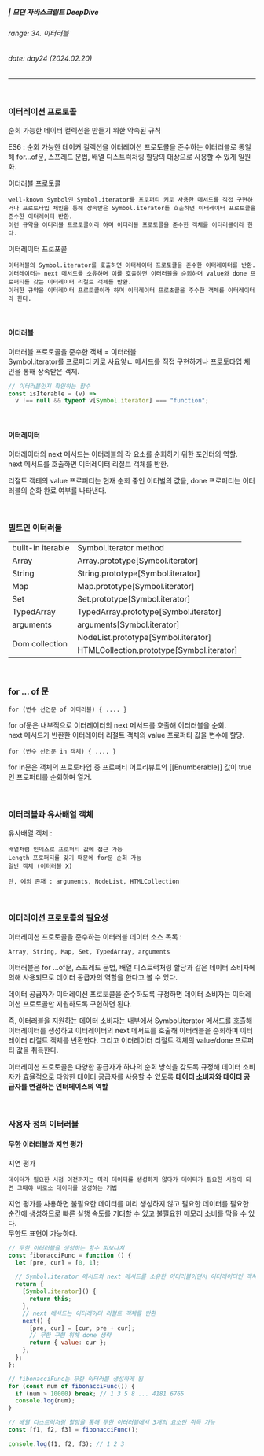 ##### | 모던 자바스크립트 DeepDive <br />

###### range: 34. 이터러블 <br />

###### date: day24 (2024.02.20) <br />

<hr />
<br />

### 이터레이션 프로토콜

순회 가능한 데이터 컬렉션을 만들기 위한 약속된 규칙 <br />

ES6 : 순회 가능한 데이커 컬렉션을 이터레이션 프로토콜을 준수하는 이터러블로 통일해 for...of문, 스프레드 문법, 배열 디스트럭처링 할당의 대상으로 사용할 수 있게 일원화. <br />

이터러블 프로토콜

    well-known Symbol인 Symbol.iterator를 프로퍼티 키로 사용한 메서드를 직접 구현하거나 프로토타입 체인을 통해 상속받은 Symbol.iterator를 호출하면 이터레이터 프로토콜을 준수한 이터레이터 반환.
    이런 규약을 이터러블 프로토콜이라 하며 이터러블 프로토콜을 준수한 객체를 이터러블이라 한다.

이터레이터 프로포콜

    이터러블의 Symbol.iterator를 호출하면 이터레이터 프로토콜을 준수한 이터레이터를 반환. 이터레이터는 next 메서드를 소유하며 이를 호출하면 이터러블을 순회하며 value와 done 프로퍼티를 갖는 이터레이터 리절트 객체를 반환.
    이러한 규약을 이터레이터 프로토콜이라 하며 이터레이터 프로초콜을 주수한 객체를 이터레이터라 한다.

<br />

#### 이터러블

이터러블 프로토콜을 준수한 객체 = 이터러블 <br />
Symbol.iterator를 프로퍼티 키로 사요앟ㄴ 메서드를 직접 구현하거나 프로토타입 체인을 통해 상속받은 객체.

```javascript
// 이터러블인지 확인하는 함수
const isIterable = (v) =>
  v !== null && typeof v[Symbol.iterator] === "function";
```

<br />

#### 이터레이터

이터레이터의 next 메서드는 이터러블의 각 요소를 순회하기 위한 포인터의 역할. <br />
next 메서드를 호출하면 이터레이터 리절트 객체를 반환. <br />

리절트 객테의 value 프로퍼티는 현재 순회 중인 이터벌의 값을, done 프로퍼티는 이터러블의 순화 완료 여부를 나타낸다.

<br />

### 빌트인 이터러블

<table>
    <tr>
        <td>built-in iterable</td>
        <td>Symbol.iterator method</td>
    </tr>
    <tr>
        <td>Array</td>
        <td>Array.prototype[Symbol.iterator]</td>
    </tr>
    <tr>
        <td>String</td>
        <td>String.prototype[Symbol.iterator]</td>
    </tr>
    <tr>
        <td>Map</td>
        <td>Map.prototype[Symbol.iterator]</td>
    </tr>
    <tr>
        <td>Set</td>
        <td>Set.prototype[Symbol.iterator]</td>
    </tr>
    <tr>
        <td>TypedArray</td>
        <td>TypedArray.prototype[Symbol.iterator]</td>
    </tr>
    <tr>
        <td>arguments</td>
        <td>arguments[Symbol.iterator]</td>
    </tr>
    <tr>
        <td rowspan="2">Dom collection</td>
        <td>NodeList.prototype[Symbol.iterator]</td>
    </tr>
    <tr>
        <td>HTMLCollection.prototype[Symbol.iterator]</td>
    </tr>
</table>

<br />

### for ... of 문

`for (변수 선언문 of 이터러블) { .... }`

for of문은 내부적으로 이터레이터의 next 메서드를 호출해 이터러블을 순회. <br />
next 메서드가 반환한 이터레이터 리절트 객체의 value 프로퍼티 값을 변수에 할당. <br />

`for (변수 선언문 in 객체) { .... }`

for in문은 객체의 프로토타입 중 프로퍼티 어트리뷰트의 [[Enumberable]] 값이 true인 프로퍼티를 순회하며 열거.

<br />

### 이터러블과 유사배열 객체

유사배열 객체 :

    배열처럼 인덱스로 프로퍼티 값에 접근 가능
    Length 프로퍼티를 갖기 때문에 for문 순회 가능
    일반 객체 (이터러블 X)

    단, 예외 존재 : arguments, NodeList, HTMLCollection

<br />

### 이터레이션 프로토콜의 필요성

이터레이션 프로토콜을 준수하는 이터러블 데이터 소스 목록 :

    Array, String, Map, Set, TypedArray, arguments

이터러블은 for ...of문, 스프레드 문법, 배열 디스트럭처링 할당과 같은 데이터 소비자에 의해 사용되므로 데이터 공급자의 역할을 한다고 볼 수 있다.

데이터 공급자가 이터레이션 프로토콜을 준수하도록 규정하면 데이터 소비자는 이터레이션 프로토콜만 지원하도록 구현하면 된다.

즉, 이터러블을 지원하는 데이터 소비자는 내부에서 Symbol.iterator 메서드를 호출해 이터레이터를 생성하고 이터레이터의 next 메서드를 호출해 이터러블을 순회하며 이터레이터 리절트 객체를 반환한다. 그리고 이러레이터 리절트 객체의 value/done 프로퍼티 값을 취득한다.

이터레이션 프로토콜은 다양한 공급자가 하나의 순회 방식을 갖도록 규정해 데이터 소비자가 효율적으로 다양한 데이터 공급자를 사용할 수 있도록 **데이터 소비자와 데이터 공급자를 연결하는 인터페이스의 역할**

<br />

### 사용자 정의 이터러블

#### 무한 이러터블과 지연 평가

지연 평가

    데이터가 필요한 시점 이전까지는 미리 데이터를 생성하지 않다가 데이터가 필요한 시점이 되면 그때야 비로소 데이터를 생성하는 기법

지연 평가를 사용하면 불필요한 데이터를 미리 생성하지 않고 필요한 데이터를 필요한 순간에 생성하므로 빠른 실행 속도를 기대할 수 있고 불필요한 메모리 소비를 막을 수 있다. <br />
무한도 표현이 가능하다.

```javascript
// 무한 이터러블을 생성하는 함수 피보나치
const fibonacciFunc = function () {
  let [pre, cur] = [0, 1];

  // Symbol.iterator 메서드와 next 메서드를 소유한 이터러블이면서 이터레이터인 객체 반환
  return {
    [Symbol.iterator]() {
      return this;
    },
    // next 메서드는 이터레이터 리절트 객체를 반환
    next() {
      [pre, cur] = [cur, pre + cur];
      // 무한 구현 위해 done 생략
      return { value: cur };
    },
  };
};

// fibonacciFunc는 무한 이터러블 생성하게 됨
for (const num of fibonacciFunc()) {
  if (num > 10000) break; // 1 3 5 8 ... 4181 6765
  console.log(num);
}

// 배열 디스트럭처링 할당을 통해 무한 이터러블에서 3개의 요소만 취득 가능
const [f1, f2, f3] = fibonacciFunc();

console.log(f1, f2, f3); // 1 2 3
```
